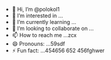 - 👋 Hi, I’m @polokol1
- 👀 I’m interested in ...
- 🌱 I’m currently learning ...
- 💞️ I’m looking to collaborate on ...
- 📫 How to reach me ...zcx
- 😄 Pronouns: ...59sdf
- ⚡ Fun fact: ...454656
652
  456fghwer
<!---fgm
polokol1/polokol1 is a ✨ special ✨ repository because its `README.md` (this file) appears on your GitHub profile.
You can click the Preview link to take a look at your changes.
--->
